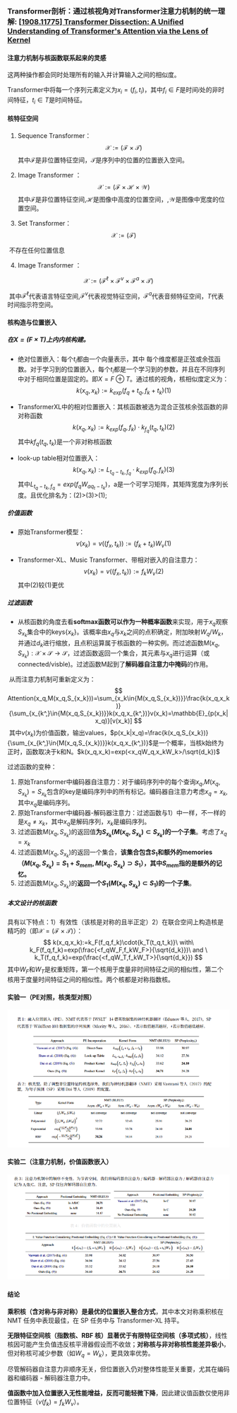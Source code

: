 ### Transformer剖析：通过核视角对Transformer注意力机制的统一理解: [[1908.11775\] Transformer Dissection: A Unified Understanding of Transformer's Attention via the Lens of Kernel](https://arxiv.org/abs/1908.11775)

#### 注意力机制与核函数联系起来的灵感

这两种操作都会同时处理所有的输入并计算输入之间的相似度。

Transformer中将每一个序列元素定义为$x_i=(f_i,t_i)$，其中$f_i\in{F}$是时间$i$处的非时间特征，$t_i\in{T}$是时间特征。

#### 核特征空间

1.  Sequence Transformer：
   $$
   \mathcal{X}:=(\mathcal{F}\times\mathcal{T})
   $$
   其中$\mathcal{F}$是非位置特征空间，$\mathcal{T}$是序列中的位置的位置嵌入空间。

2.  Image Transformer ：
   $$
   \mathcal{X}:=(\mathcal{F}\times\mathcal{H}\times\mathcal{W})
   $$
   其中$\mathcal{F}$是非位置特征空间,$\mathcal{H}$是图像中高度的位置空间，,$\mathcal{W}$是图像中宽度的位置空间。

3.  Set Transformer：
   $$
   \mathcal{X}:=(\mathcal{F})
   $$

​	不存在任何位置信息

4.  Image Transformer ：

$$
\mathcal{X}:=(\mathcal{F}^\ell\times\mathcal{F}^v\times\mathcal{F}^a\times\mathcal{T})
$$

​	其中$\mathcal{F}^\ell$代表语言特征空间,$\mathcal{F}^v$代表视觉特征空间，$\mathcal{F}^a$代表音频特征空间，$T$代表时间指示符空间。

#### 核构造与位置嵌入

##### 在$X=(F\times{T})$上内内核构建。

- 绝对位置嵌入：每个$t_i$都由一个向量表示，其中 每个维度都是正弦或余弦函数。对于学习到的位置嵌入，每个$t_{i}$都是一个学习到的参数，并且在不同序列中对于相同位置是固定的。即$X=F\oplus{T}$。通过核的视角，核相似度定义为：
  $$
  k(x_{q},x_k):=k_{exp}(f_q+t_q,f_k+t_k)(1)
  $$

- TransformerXL中的相对位置嵌入：其核函数被选为混合正弦核余弦函数的非对称函数
  $$
  k(x_{q},x_k):=k_{exp}(f_q,f_k)\cdot{k_{f_q}(t_q,t_k)}(2)
  $$
  其中$kf_q(t_q,t_k)$是一个非对称核函数

- look-up table相对位置嵌入：
  $$
  k(x_{q},x_k):=L_{t_q-t_k,f_q}\cdot{k_{exp}(f_q,f_k)}(3)
  $$
  其中$L_{t_q-t_k,f_q}=exp(f_qW_{aq_t-t_k})$，a是一个可学习矩阵，其矩阵宽度为序列长度。且优化排名为：(2)>(3)>(1);

##### 价值函数

- 原始Transformer模型：
  $$
  v(x_k)=v((f_x,t_k)):=(f_k+t_k)W_{v}(1)
  $$
  
- Transformer-XL、Music Transformer、带相对嵌入的自注意力：
  $$
  v(x_k)=v((f_x,t_k)):=f_kW_{v}(2)
  $$
  其中(2)较(1)更优

##### 过滤函数

- 从核函数的角度去看**softmax函数可以作为一种概率函数**来实现，用于$x_q$观察$S_{x_k}$集合中的keys{$x_k$}。该概率由$x_q$与$x_k$之间的点积确定，附加映射$W_q/W_k$，并通过$d_k$进行缩放，且点积运算属于核函数的一种实例。而过滤函数$M(x_q,S_{x_k}):\mathcal{X\times{S}\rightarrow{S}}$，过滤函数返回一个集合，其元素与$x_q$进行运算（或connected/visble)。过滤函数M起到了**解码器自注意力中掩码**的作用。

​	从而注意力机制可重新定义为：
$$
Attention(x_q,M(x_q,S_{x_k}))=\sum_{x_k\in{M(x_q,S_{x_k})}}\frac{k(x_q,x_k)}{\sum_{x_{k^,}\in{M(x_q,S_{x_k})}}k(x_q,x_{k^,})}v(x_k)=\mathbb{E}_{p(x_k|x_q)}[v(x_k)]
$$
​	其中$v(x_k)$为价值函数，输出values，$p(x_k|x_q)=\frac{k(x_q,S_{x_k})}{\sum_{x_{k^,}\in{M(x_q,S_{x_k})}}k(x_q,x_{k^,})}$是一个概率，当核k始终为正时，函数取决于k和N。$k(x_q,x_k)=exp(<x_qW_q,x_kW_k>/\sqrt{d_k})$

过滤函数的变种：

1. 原始Transformer中编码器自注意力：对于编码序列中的每个查询$x_q$,$M(x_q,S_{x_k})=S_{x_k}$包含的key是编码序列中的所有标记。编码器自注意力考虑$x_q=x_k$,其中$x_q$是编码序列。
2. 原始Transformer中编码器-解码器注意力：过滤函数与1）中一样，不一样的是$x_q\neq{x_k}$，其中$x_q$是解码序列，$x_k$是编码序列。
3. 过滤函数$M(x_q,S_{x_k})$的返回值**为$S_{x_k}(M(x_q,S_{x_k})\subset{S_{x_k}})$的一个子集**。考虑了$x_q=x_k$
4. 过滤函数$M(x_q,S_{x_k})$的返回一个集合，**该集合包含$S_1$和额外的memories（$M(x_q,S_{x_k})=S_1+S_{mem},M(x_q,S_{x_k})\supset{S_1}$），其中$S_{mem}$指的是额外的记忆。**
5. 过滤函数$M(x_q,S_{x_k})$的**返回一个$S_1(M(x_q,S_{x_k})\subset{S_1})$的一个子集**。

##### 本文设计的核函数

具有以下特点：1）有效性（该核是对称的且半正定）2）在联合空间上构造核是精巧的（即$\mathcal{X=(F\times{T})}$）：
$$
k(x_q,x_k):=k_F(f_q,f_k)\cdot{k_T(t_q,t_k)}\ with\ k_F(f_q,f_k)=exp(\frac{<f_qW_F,f_kW_F>}{\sqrt{d_k}})\ and \ 
k_T(f_q,f_k)=exp(\frac{<f_qW_T,f_kW_T>}{\sqrt{d_k}})
$$
其中$W_F$和$W_T$是权重矩阵，第一个核用于度量非时间特征之间的相似性，第二个核用于度量时间特征之间的相似性。两个核都是对称指数核。

#### 实验一（PE对照，核类型对照）

<img src="..\image\image-20250928174043017.png" alt="image-20250928174043017" />

#### 实验二（注意力机制，价值函数嵌入）

<img src="..\image\image-20250928175136093.png" alt="image-20250928175136093" />

#### 结论

**乘积核（含对称与非对称）是最优的位置嵌入整合方式**，其中本文对称乘积核在 NMT 任务中表现最佳，在 SP 任务中与 Transformer-XL 持平。

**无限特征空间核（指数核、RBF 核）显著优于有限特征空间核（多项式核）**，线性核因可能产生负值违反核平滑器假设而不收敛；**对称核与非对称核性能差异极小**，但对称核可减少参数（如$W_q=W_k$），更具效率优势。

尽管解码器自注意力非顺序无关，但位置嵌入仍对整体性能至关重要，尤其在编码器和编码器 - 解码器注意力中。

**值函数中加入位置嵌入无性能增益，反而可能轻微下降**，因此建议值函数仅使用非位置特征（$v(f_k)=f_kW_v$）。

